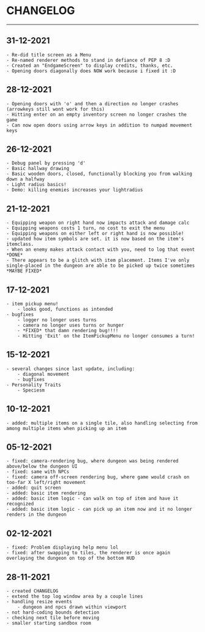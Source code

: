 
# CHANGELOG

-----

## 31-12-2021
    - Re-did title screen as a Menu
    - Re-named renderer methods to stand in defiance of PEP 8 :D 
    - Created an "EndgameScreen" to display credits, thanks, etc.
    - Opening doors diagonally does NOW work because i fixed it :D 


## 28-12-2021
    - Opening doors with 'o' and then a direction no longer crashes (arrowkeys still wont work for this)
    - Hitting enter on an empty inventory screen no longer crashes the game
    - Can now open doors using arrow keys in addition to numpad movement keys

## 26-12-2021
    - Debug panel by pressing 'd'
    - Basic hallway drawing
    - Basic wooden doors, closed, functionally blocking you from walking down a halfway
    - Light radius basics!
    - Demo: killing enemies increases your lightradius

## 21-12-2021
    - Equipping weapon on right hand now impacts attack and damage calc
    - Equipping weapons costs 1 turn, no cost to exit the menu
    - Equipping weapons on either left or right hand is now possible! 
    - updated how item symbols are set. it is now based on the item's itemclass.
    - When an enemy makes attack contact with you, need to log that event *DONE* 
    - There appears to be a glitch with item placement. Items I've only single-placed in the dungeon are able to be picked up twice sometimes *MAYBE FIXED*

## 17-12-2021
    - item pickup menu!
        - looks good, functions as intended
    - bugfixes
        - logger no longer uses turns
        - camera no longer uses turns or hunger
        - *FIXED* that damn rendering bug!!!!
        - Hitting 'Exit' on the ItemPickupMenu no longer consumes a turn!

## 15-12-2021
    - several changes since last update, including:
        - diagonal movement
        - bugfixes
    - Personality Traits
        - Speciesm 

## 10-12-2021
    - added: multiple items on a single tile, also handling selecting from among multiple items when picking up an item

## 05-12-2021
    - fixed: camera-rendering bug, where dungeon was being rendered above/below the dungeon UI
    - fixed: same with NPCs
    - fixed: camera off-screen rendering bug, where game would crash on too-far X left/right movement
    - added: quit screen
    - added: basic item rendering
    - added: basic item logic - can walk on top of item and have it recognized
    - added: basic item logic - can pick up an item now and it no longer renders in the dungeon

## 02-12-2021
    - fixed: Problem displaying help menu lol
    - fixed: after swapping to tiles, the renderer is once again overlaying the dungeon on top of the bottom HUD

## 28-11-2021
    - created CHANGELOG
    - extend the top log window area by a couple lines
    - handling resize events
        - dungeon and npcs drawn within viewport
    - not hard-coding bounds detection
    - checking next tile before moving
    - smaller starting sandbox room
